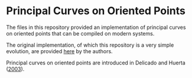 # Principal Curves on Oriented Points

The files in this repository provided an implementation of principal curves on oriented points that can be compiled on modern systems.

The original implementation, of which this repository is a very simple evolution, are provided [here](https://www-eio.upc.es/~delicado/PCOP/index.html) by the authors.

Principal curves on oriented points are introduced in Delicado and Huerta ([2003](https://link.springer.com/article/10.1007/s001800300145)).
